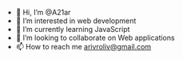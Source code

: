 - 👋 Hi, I’m @A21ar
- 👀 I’m interested in web development
- 🌱 I’m currently learning JavaScript
- 💞️ I’m looking to collaborate on Web applications
- 📫 How to reach me arivroliv@gmail.com

<!---
A21ar/A21ar is a ✨ special ✨ repository because its `README.md` (this file) appears on your GitHub profile.
You can click the Preview link to take a look at your changes.
--->
